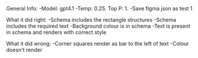 General Info:
-Model: gpt4.1
-Temp: 0.25. Top P: 1.
-Save figma json as test 1

What it did right:
-Schema includes the rectangle structures
-Schema includes the required text
-Background colour is in schema
-Text is present in schema and renders with correct style

What it did wrong:
-Corner squares render as bar to the left of text
-Colour doesn't render